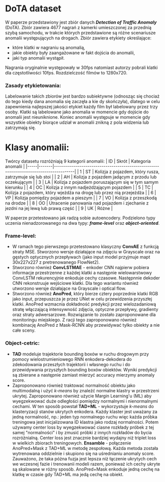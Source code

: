 # DoTA dataset

W paperze przedstawiony jest zbiór danych ***Detection of Traffic Anomaly*** (DoTA). Zbiór zawiera 4677 nagrań z kamerki umieszczonej za przednią szybą samochodu, w trakcie których przedstawione są różne scenariusze anomalii występujących na drogach. Zbiór zawiera etykiety określające:
* które klatki w nagraniu są anomalią,
* jakie obiekty były zaangażowane w fakt dojścia do anomalii,
* jaki typ anomalii wystąpił.

Nagrania oryginalnie występowały w 30fps natomiast autorzy pobrali klatki dla częstotliwości 10fps. Rozdzielczość filmów to 1280x720. 

### Zasady etykietowania:
Labelowanie takich zbiorów jest bardzo subiektywne (odnosząc się chociaż do tego kiedy dana anomalia się zaczęła a kie dy skończyła), dlatego w celu zapewnienia najlepszej jakości etykiet każdy film był labelowany przez trzy osoby. Klatki są labelowane jako anomalia w momencie gdy dojście do anomalii jest nieuniknione. Koniec anomalii występuje w momencie gdy wszystkie obiekty biorące udział w anomalii znikną z pola widzenia lub zatrzymają się.

# Klasy anomalii:
Twórcy datasetu rozróżniają 9 kategorii anomalii:
| ID  | Skrót | Kategoria anomalii                                                               |
|-----|-------|----------------------------------------------------------------------------------------|
| 1   | ST    | Kolizja z pojazdem, który rusza, zatrzymuje się lub stoi                 |
| 2   | AH    | Kolizja z pojazdem jadącym z przodu lub oczekującym                                |
| 3   | LA    | Kolizja z pojazdem poruszającym się w tym samym kierunku                 |
| 4   | OC    | Kolizja z innym nadjeżdżającym pojazdem                                                |
| 5   | TC    | Kolizja z pojazdem, który wjeżdża na drogę lub przez nią przejeżdża                     |
| 6   | VP    | Kolizja pomiędzy pojazdem a pieszym                                              |
| 7   | VO    | Kolizja z przeszkodą na drodze                                             |
| 8   | OO    | Utracenie panowania nad pojazdem i zjechanie z jezdni na jej lewą lub prawą część                           |
| 9   | UK    | Różne                                                                               |

W paperze przetestowano jak radzą sobie autoencodery. Podzielono typy uczenia nienadzorowanego na dwa typy: ***frame-level*** oraz ***object-oriented***. 

### Frame-level:
* W ramach tego pierwszego przetestowano klasyczny **ConvAE** z funkcją straty MSE. Stworzono wersje działające na zdjęciu w Grayscale oraz na gęstych optycznych przepływach (jako input model przyjmuje mapt 30x227x227 z pretrenowanego FlowNet2). 
* Stworzono również **ConvLSTMAE** - enkoder CNN najpierw pobiera informacje przestrzenne z każdej klatki a następnie wielowarstwowy ConvLSTM rekurencyjnie enkoduje cechy czasowe. Następnnie dekoder CNN rekonstruuje wejściowe klatki. Dla tego wariantu również utworzono wersje działające na Grayscale i optical flow. 
* Stworzono również **AnoPred**, który bierze cztery poprzednie klatki RGB jako input, przepuszcza je przez UNet w celu przewidzenia przyszłej klatki. AnoPred wzmacnia dokładność predykcji przez wielozadaniową stratę włączającą intensywność zdjęcia, optyczne przepływy, gradienty oraz straty adwersarzowe. Rozwiązanie to zostało zaproponowane dla monitoringu miejskiego. Z racji tego zaproponowano również kombinację AnoPred z Mask-RCNN aby przewidywać tylko obiekty a nie całe sceny.

### Object-cetric:
* **TAD** modeluje trajektorie bounding boxów w ruchu drogowym przy pomocy wielostrumieniowego RNN enkodera-dekodera do zdekodowania przeszłych trajektorii i własnego ruchu i do przewidywania przyszłych bounding boxów obiektów. Wyniki predykcji są zbierane a następnie zamiast mierzyć accuracy mierzymy anomaly score.
* Zaproponowano również traktować normalność obiektu jako multimodalną i użyć *k-means* by znaleźć normalne klastry w przestrzeni ukrytej. Zaproponowano również użycie Margin Learning'u (ML) aby wyegzekwować duże odległości pomiędzy normalnymi i nienormalnymi cechami. W ten sposób powstał **TAD+ML** - wykorzystuje *k-means* do klasteryzacji stanów ukrytych enkodera. Każdy klaster jest uważany za jedną normalność, np.: jeden typ normalnego ruchu więc każda próbka treningowa jest inicjalizowana ID klastra jako rodzaj normalności. Potem używamy center loss by wyegzekwować ciasne rozkłady próbek z tej samej "normalności" i by zmusić próbki z innych rozkładów do bycia rozróżnialną. Center loss jest znacznie bardziej wydajny niż triplet loss w wielkich zbiorach treningowych.
**Ensamble** - połączenie AnoPred+Mask z TAD+ML w metodę zespołową. Każda metoda została wytrenowana oddzielnie i skupiono się na uśrednianiu anomaly score. Zauważono, że taka póżna fuzja jest lepsza niż łączenie ukrytych cech we wczesnej fazie i trenowanii modeli razem, ponieważ ich cechy ukryte są skalowane w różny sposób. AnoPred+Mask enkoduje jedną cechę na klatkę w czasie gdy TAD+ML ma jedą cechę na obiekt.

